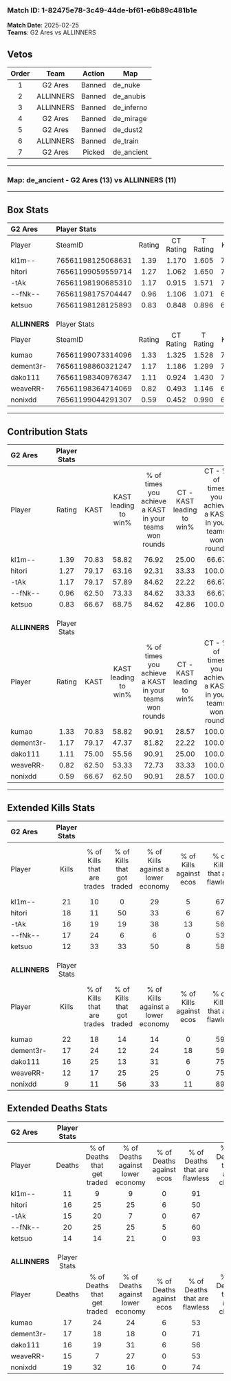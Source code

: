 ### Match ID: 1-82475e78-3c49-44de-bf61-e6b89c481b1e  
**Match Date**: 2025-02-25  
**Teams**: G2 Ares vs ALLINNERS  

## Vetos  

| Order | Team | Action | Map |
| :---: | :--: | :----: | --- |
| 1 | G2 Ares | Banned | de_nuke |
| 2 | ALLINNERS | Banned | de_anubis |
| 3 | ALLINNERS | Banned | de_inferno |
| 4 | G2 Ares | Banned | de_mirage |
| 5 | G2 Ares | Banned | de_dust2 |
| 6 | ALLINNERS | Banned | de_train |
| 7 | G2 Ares | Picked | de_ancient |

---  

### **Map**: de_ancient - G2 Ares (13) vs ALLINNERS (11)  
---  

## Box Stats  

| **G2 Ares**   | Player Stats      |        |           |          |       |       |       |         |        |      |     |
| :- | :- | :-: | :-: | :-: | :-: | :-: | :-: | :-: | :-: | :-: | :-: |
| Player        | SteamID           | Rating | CT Rating | T Rating | KAST  |  ADR  | Kills | Assists | Deaths | K/D  | HS% |
| kl1m--        | 76561198125068631 |  1.39  |   1.170   |  1.605   | 70.83 | 90.8  |  21   |    1    |   11   | 1.91 | 28  |
| hitori        | 76561199059559714 |  1.27  |   1.062   |  1.650   | 79.17 | 96.5  |  18   |    6    |   16   | 1.13 | 55  |
| -tAk          | 76561198190685310 |  1.17  |   0.915   |  1.571   | 79.17 | 81.8  |  16   |    7    |   15   | 1.07 | 68  |
| --fNk--       | 76561198175704447 |  0.96  |   1.106   |  1.071   | 62.50 | 79.2  |  17   |    6    |   20   | 0.85 | 52  |
| ketsuo        | 76561198128125893 |  0.83  |   0.848   |  0.896   | 66.67 | 45.6  |  12   |    3    |   14   | 0.86 | 41  |
|               |                   |        |           |          |       |       |       |         |        |      |     |
|               |                   |        |           |          |       |       |       |         |        |      |     |
|               |                   |        |           |          |       |       |       |         |        |      |     |
| **ALLINNERS** | Player Stats      |        |           |          |       |       |       |         |        |      |     |
| Player        | SteamID           | Rating | CT Rating | T Rating | KAST  |  ADR  | Kills | Assists | Deaths | K/D  | HS% |
| kumao         | 76561199073314096 |  1.33  |   1.325   |  1.528   | 70.83 | 104.1 |  22   |    2    |   17   | 1.29 | 45  |
| dement3r-     | 76561198860321247 |  1.17  |   1.186   |  1.299   | 79.17 | 87.5  |  17   |    5    |   17   | 1.00 | 47  |
| dako111       | 76561198340976347 |  1.11  |   0.924   |  1.430   | 75.00 | 80.6  |  16   |    5    |   16   | 1.00 | 50  |
| weaveRR-      | 76561198364714069 |  0.82  |   0.493   |  1.146   | 62.50 | 58.7  |  12   |    3    |   15   | 0.80 | 58  |
| nonixdd       | 76561199044291307 |  0.59  |   0.452   |  0.990   | 66.67 | 40.1  |   9   |    2    |   19   | 0.47 | 55  |
---  

## Contribution Stats  

| **G2 Ares**   | Player Stats |       |                      |                                                        |                           |                                                             |                          |                                                            |
| :- | :-: | :-: | :-: | :-: | :-: | :-: | :-: | :-: |
| Player        |    Rating    | KAST  | KAST leading to win% | % of times you achieve a KAST in your teams won rounds | CT - KAST leading to win% | CT - % of times you achieve a KAST in your teams won rounds | T - KAST leading to win% | T - % of times you achieve a KAST in your teams won rounds |
| kl1m--        |     1.39     | 70.83 |        58.82         |                         76.92                          |           25.00           |                            66.67                            |          88.89           |                           80.00                            |
| hitori        |     1.27     | 79.17 |        63.16         |                         92.31                          |           33.33           |                           100.00                            |          90.00           |                           90.00                            |
| -tAk          |     1.17     | 79.17 |        57.89         |                         84.62                          |           22.22           |                            66.67                            |          90.00           |                           90.00                            |
| --fNk--       |     0.96     | 62.50 |        73.33         |                         84.62                          |           33.33           |                            66.67                            |          100.00          |                           90.00                            |
| ketsuo        |     0.83     | 66.67 |        68.75         |                         84.62                          |           42.86           |                           100.00                            |          88.89           |                           80.00                            |
|               |              |       |                      |                                                        |                           |                                                             |                          |                                                            |
|               |              |       |                      |                                                        |                           |                                                             |                          |                                                            |
|               |              |       |                      |                                                        |                           |                                                             |                          |                                                            |
| **ALLINNERS** | Player Stats |       |                      |                                                        |                           |                                                             |                          |                                                            |
| Player        |    Rating    | KAST  | KAST leading to win% | % of times you achieve a KAST in your teams won rounds | CT - KAST leading to win% | CT - % of times you achieve a KAST in your teams won rounds | T - KAST leading to win% | T - % of times you achieve a KAST in your teams won rounds |
| kumao         |     1.33     | 70.83 |        58.82         |                         90.91                          |           28.57           |                           100.00                            |          80.00           |                           88.89                            |
| dement3r-     |     1.17     | 79.17 |        47.37         |                         81.82                          |           22.22           |                           100.00                            |          70.00           |                           77.78                            |
| dako111       |     1.11     | 75.00 |        55.56         |                         90.91                          |           25.00           |                           100.00                            |          80.00           |                           88.89                            |
| weaveRR-      |     0.82     | 62.50 |        53.33         |                         72.73                          |           33.33           |                           100.00                            |          66.67           |                           66.67                            |
| nonixdd       |     0.59     | 66.67 |        62.50         |                         90.91                          |           28.57           |                           100.00                            |          88.89           |                           88.89                            |
---  

## Extended Kills Stats  

| **G2 Ares**   | Player Stats |                            |                            |                                    |                         |                              |                                 |                                       |                    |           |
| :- | :-: | :-: | :-: | :-: | :-: | :-: | :-: | :-: | :-: | :-: |
| Player        |    Kills     | % of Kills that are trades | % of Kills that got traded | % of Kills against a lower economy | % of Kills against ecos | % of Kills that are flawless | % of Kills that are close duels | % of Kills that are assisted by flash | Pistol Round Kills | AWP Kills |
| kl1m--        |      21      |             10             |             0              |                 29                 |            5            |              67              |               10                |                   0                   |         0          |    11     |
| hitori        |      18      |             11             |             50             |                 33                 |            6            |              67              |                6                |                   6                   |         1          |     0     |
| -tAk          |      16      |             19             |             19             |                 38                 |           13            |              56              |               13                |                   6                   |         3          |     0     |
| --fNk--       |      17      |             24             |             6              |                 6                  |            0            |              53              |                6                |                   0                   |         4          |     1     |
| ketsuo        |      12      |             33             |             33             |                 50                 |            8            |              58              |               17                |                   8                   |         1          |     0     |
|               |              |                            |                            |                                    |                         |                              |                                 |                                       |                    |           |
|               |              |                            |                            |                                    |                         |                              |                                 |                                       |                    |           |
|               |              |                            |                            |                                    |                         |                              |                                 |                                       |                    |           |
| **ALLINNERS** | Player Stats |                            |                            |                                    |                         |                              |                                 |                                       |                    |           |
| Player        |    Kills     | % of Kills that are trades | % of Kills that got traded | % of Kills against a lower economy | % of Kills against ecos | % of Kills that are flawless | % of Kills that are close duels | % of Kills that are assisted by flash | Pistol Round Kills | AWP Kills |
| kumao         |      22      |             18             |             14             |                 14                 |            0            |              59              |                9                |                   9                   |         2          |     0     |
| dement3r-     |      17      |             24             |             12             |                 24                 |           18            |              59              |                6                |                   0                   |         2          |     0     |
| dako111       |      16      |             25             |             13             |                 31                 |            6            |              75              |                6                |                   0                   |         1          |     0     |
| weaveRR-      |      12      |             17             |             25             |                 25                 |            0            |              75              |                0                |                   0                   |         1          |     0     |
| nonixdd       |      9       |             11             |             56             |                 33                 |           11            |              89              |                0                |                  11                   |         2          |     0     |
## Extended Deaths Stats  

| **G2 Ares**   | Player Stats |                             |                                   |                          |                               |                            |                           |               |
| :- | :-: | :-: | :-: | :-: | :-: | :-: | :-: | :-: |
| Player        |    Deaths    | % of Deaths that get traded | % of Deaths against lower economy | % of Deaths against ecos | % of Deaths that are flawless | % of Deaths that are close | % of Deaths while blinded | Deaths to AWP |
| kl1m--        |      11      |              9              |                 9                 |            0             |              91               |             0              |             9             |       0       |
| hitori        |      16      |             25              |                25                 |            6             |              50               |             19             |             6             |       0       |
| -tAk          |      15      |             20              |                 7                 |            0             |              67               |             7              |             7             |       0       |
| --fNk--       |      20      |             25              |                25                 |            5             |              60               |             0              |             0             |       0       |
| ketsuo        |      14      |             14              |                21                 |            0             |              93               |             0              |             0             |       0       |
|               |              |                             |                                   |                          |                               |                            |                           |               |
|               |              |                             |                                   |                          |                               |                            |                           |               |
|               |              |                             |                                   |                          |                               |                            |                           |               |
| **ALLINNERS** | Player Stats |                             |                                   |                          |                               |                            |                           |               |
| Player        |    Deaths    | % of Deaths that get traded | % of Deaths against lower economy | % of Deaths against ecos | % of Deaths that are flawless | % of Deaths that are close | % of Deaths while blinded | Deaths to AWP |
| kumao         |      17      |             24              |                24                 |            6             |              53               |             18             |             0             |       3       |
| dement3r-     |      17      |             18              |                18                 |            0             |              71               |             12             |            12             |       3       |
| dako111       |      16      |             19              |                31                 |            6             |              56               |             6              |             6             |       0       |
| weaveRR-      |      15      |              7              |                27                 |            0             |              53               |             7              |             0             |       3       |
| nonixdd       |      19      |             32              |                16                 |            0             |              74               |             5              |             0             |       3       |

